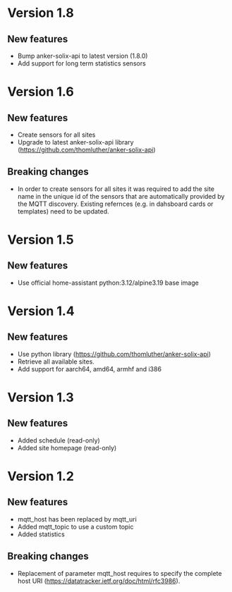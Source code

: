 # Version 1.8

## New features

- Bump anker-solix-api to latest version (1.8.0)
- Add support for long term statistics sensors

# Version 1.6

## New features

- Create sensors for all sites
- Upgrade to latest anker-solix-api library (https://github.com/thomluther/anker-solix-api)

## Breaking changes

- In order to create sensors for all sites it was required to add the site name in the unique id of the sensors that are automatically provided by the MQTT discovery. Existing refernces (e.g. in dahsboard cards or templates) need to be updated.

# Version 1.5

## New features

- Use official home-assistant python:3.12/alpine3.19 base image

# Version 1.4

## New features

- Use python library (https://github.com/thomluther/anker-solix-api)
- Retrieve all available sites.
- Add support for aarch64, amd64, armhf and i386

# Version 1.3

## New features

- Added schedule (read-only)
- Added site homepage (read-only)

# Version 1.2

## New features

- mqtt_host has been replaced by mqtt_uri
- Added mqtt_topic to use a custom topic
- Added statistics

## Breaking changes

- Replacement of parameter mqtt_host requires to specify the complete host URI (https://datatracker.ietf.org/doc/html/rfc3986).
